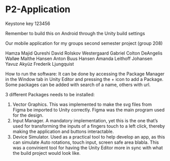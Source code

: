 # P2-Application

Keystone key 123456

Remember to build this on Android through the Unity build settings

Our mobile application for my groups second semester project (group 208)


Hamza Majid Qureshi
David Rolskov Westergaard 
Gabriel Colton DeAngelis  Walløe 
Malthe Hansen
Anton Buus Hansen
Amanda Leithoff Johansen 
Yavuz Akyüz 
Frederik Ljungquist 

How to run the software:
It can be done by accessing the Package Manager in the Window tab in Unity Editor and pressing the + icon to add a Package. Some packages can be added with search of a name, others with url.

3 different Packages needs to be installed:


1. Vector Graphics. This was implemented to make the svg files from Figma be imported to Unity correctly. Figma was the main program used for the design.
2. Input Manager. A mandatory implementation, yet this is the one that’s used for transforming the inputs of a fingers touch to a left click, thereby making the application and buttons interactable.
3. Device Simulator. Used as a practical tool to help develop an app, as this can simulate Auto rotations, touch input, screen safe area blabla. This was a convinient tool for having the Unity Editor more in sync with what the build project would look like.
